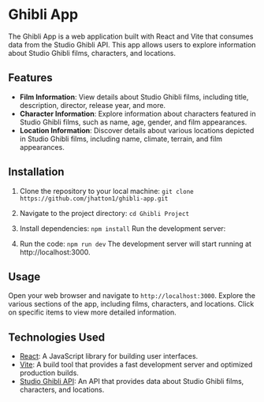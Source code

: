 # Ghibli App

The Ghibli App is a web application built with React and Vite that consumes data from the Studio Ghibli API. This app allows users to explore information about Studio Ghibli films, characters, and locations.

## Features

- **Film Information**: View details about Studio Ghibli films, including title, description, director, release year, and more.
- **Character Information**: Explore information about characters featured in Studio Ghibli films, such as name, age, gender, and film appearances.
- **Location Information**: Discover details about various locations depicted in Studio Ghibli films, including name, climate, terrain, and film appearances.

## Installation

1. Clone the repository to your local machine:
`git clone https://github.com/jhatton1/ghibli-app.git`

2. Navigate to the project directory:
`cd Ghibli Project`

3. Install dependencies:
`npm install`
Run the development server:

4. Run the code:
`npm run dev`
The development server will start running at http://localhost:3000.

## Usage
Open your web browser and navigate to `http://localhost:3000`.
Explore the various sections of the app, including films, characters, and locations.
Click on specific items to view more detailed information.

## Technologies Used

- [React](https://reactjs.org/): A JavaScript library for building user interfaces.
- [Vite](https://vitejs.dev/): A build tool that provides a fast development server and optimized production builds.
- [Studio Ghibli API](https://ghibliapi.vercel.app/): An API that provides data about Studio Ghibli films, characters, and locations.
